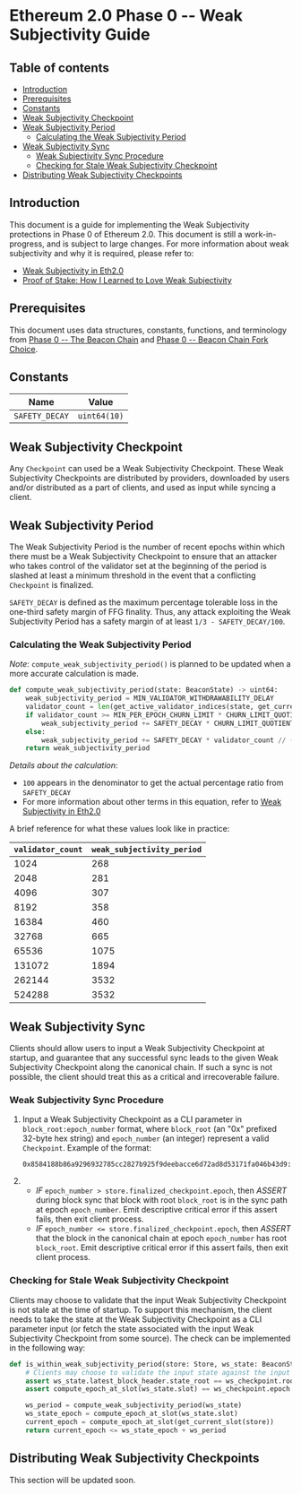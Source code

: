 # Ethereum 2.0 Phase 0 -- Weak Subjectivity Guide

## Table of contents

<!-- TOC -->
<!-- START doctoc generated TOC please keep comment here to allow auto update -->
<!-- DON'T EDIT THIS SECTION, INSTEAD RE-RUN doctoc TO UPDATE -->

- [Introduction](#introduction)
- [Prerequisites](#prerequisites)
- [Constants](#constants)
- [Weak Subjectivity Checkpoint](#weak-subjectivity-checkpoint)
- [Weak Subjectivity Period](#weak-subjectivity-period)
  - [Calculating the Weak Subjectivity Period](#calculating-the-weak-subjectivity-period)
- [Weak Subjectivity Sync](#weak-subjectivity-sync)
  - [Weak Subjectivity Sync Procedure](#weak-subjectivity-sync-procedure)
  - [Checking for Stale Weak Subjectivity Checkpoint](#checking-for-stale-weak-subjectivity-checkpoint)
- [Distributing Weak Subjectivity Checkpoints](#distributing-weak-subjectivity-checkpoints)

<!-- END doctoc generated TOC please keep comment here to allow auto update -->
<!-- /TOC -->

## Introduction

This document is a guide for implementing the Weak Subjectivity protections in Phase 0 of Ethereum 2.0.
This document is still a work-in-progress, and is subject to large changes.
For more information about weak subjectivity and why it is required, please refer to:

- [Weak Subjectivity in Eth2.0](https://notes.ethereum.org/@adiasg/weak-subjectvity-eth2)
- [Proof of Stake: How I Learned to Love Weak Subjectivity](https://blog.ethereum.org/2014/11/25/proof-stake-learned-love-weak-subjectivity/)

## Prerequisites

This document uses data structures, constants, functions, and terminology from
[Phase 0 -- The Beacon Chain](./beacon-chain.md) and [Phase 0 -- Beacon Chain Fork Choice](./fork-choice.md).

## Constants

| Name           | Value        |
|----------------|--------------|
| `SAFETY_DECAY` | `uint64(10)` |

## Weak Subjectivity Checkpoint

Any `Checkpoint` can used be a Weak Subjectivity Checkpoint.
These Weak Subjectivity Checkpoints are distributed by providers,
downloaded by users and/or distributed as a part of clients, and used as input while syncing a client.

## Weak Subjectivity Period

The Weak Subjectivity Period is the number of recent epochs within which there
must be a Weak Subjectivity Checkpoint to ensure that an attacker who takes control
of the validator set at the beginning of the period is slashed at least a minimum threshold
in the event that a conflicting `Checkpoint` is finalized.

`SAFETY_DECAY` is defined as the maximum percentage tolerable loss in the one-third
safety margin of FFG finality. Thus, any attack exploiting the Weak Subjectivity Period has
a safety margin of at least `1/3 - SAFETY_DECAY/100`.

### Calculating the Weak Subjectivity Period

*Note*: `compute_weak_subjectivity_period()` is planned to be updated when a more accurate calculation is made.

```python
def compute_weak_subjectivity_period(state: BeaconState) -> uint64:
    weak_subjectivity_period = MIN_VALIDATOR_WITHDRAWABILITY_DELAY
    validator_count = len(get_active_validator_indices(state, get_current_epoch(state)))
    if validator_count >= MIN_PER_EPOCH_CHURN_LIMIT * CHURN_LIMIT_QUOTIENT:
        weak_subjectivity_period += SAFETY_DECAY * CHURN_LIMIT_QUOTIENT // (2 * 100)
    else:
        weak_subjectivity_period += SAFETY_DECAY * validator_count // (2 * 100 * MIN_PER_EPOCH_CHURN_LIMIT)
    return weak_subjectivity_period
```

*Details about the calculation*:
- `100` appears in the denominator to get the actual percentage ratio from `SAFETY_DECAY`
- For more information about other terms in this equation, refer to
  [Weak Subjectivity in Eth2.0](https://notes.ethereum.org/@adiasg/weak-subjectvity-eth2)

A brief reference for what these values look like in practice:

| `validator_count` | `weak_subjectivity_period` |
| ----  | ---- |
| 1024  | 268 |
| 2048  | 281 |
| 4096  | 307 |
| 8192  | 358 |
| 16384 | 460 |
| 32768 | 665 |
| 65536 | 1075 |
| 131072  | 1894 |
| 262144  | 3532 |
| 524288  | 3532 |

## Weak Subjectivity Sync

Clients should allow users to input a Weak Subjectivity Checkpoint at startup, and guarantee that any successful sync leads to the given Weak Subjectivity Checkpoint along the canonical chain. If such a sync is not possible, the client should treat this as a critical and irrecoverable failure.

### Weak Subjectivity Sync Procedure

1. Input a Weak Subjectivity Checkpoint as a CLI parameter in `block_root:epoch_number` format,
   where `block_root` (an "0x" prefixed 32-byte hex string) and `epoch_number` (an integer) represent a valid `Checkpoint`.
   Example of the format:
   ```
   0x8584188b86a9296932785cc2827b925f9deebacce6d72ad8d53171fa046b43d9:9544
   ```
2.  - *IF* `epoch_number > store.finalized_checkpoint.epoch`,
      then *ASSERT* during block sync that block with root `block_root` is in the sync path at epoch `epoch_number`.
      Emit descriptive critical error if this assert fails, then exit client process.
    - *IF* `epoch_number <= store.finalized_checkpoint.epoch`,
      then *ASSERT* that the block in the canonical chain at epoch `epoch_number` has root `block_root`.
      Emit descriptive critical error if this assert fails, then exit client process.

### Checking for Stale Weak Subjectivity Checkpoint
Clients may choose to validate that the input Weak Subjectivity Checkpoint is not stale at the time of startup.
To support this mechanism, the client needs to take the state at the Weak Subjectivity Checkpoint as
a CLI parameter input (or fetch the state associated with the input Weak Subjectivity Checkpoint from some source).
The check can be implemented in the following way:

```python
def is_within_weak_subjectivity_period(store: Store, ws_state: BeaconState, ws_checkpoint: Checkpoint) -> bool:
    # Clients may choose to validate the input state against the input Weak Subjectivity Checkpoint
    assert ws_state.latest_block_header.state_root == ws_checkpoint.root
    assert compute_epoch_at_slot(ws_state.slot) == ws_checkpoint.epoch

    ws_period = compute_weak_subjectivity_period(ws_state)
    ws_state_epoch = compute_epoch_at_slot(ws_state.slot)
    current_epoch = compute_epoch_at_slot(get_current_slot(store))
    return current_epoch <= ws_state_epoch + ws_period
```

## Distributing Weak Subjectivity Checkpoints
This section will be updated soon.
